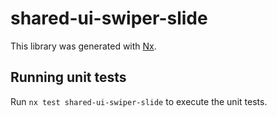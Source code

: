 # shared-ui-swiper-slide

This library was generated with [Nx](https://nx.dev).

## Running unit tests

Run `nx test shared-ui-swiper-slide` to execute the unit tests.
